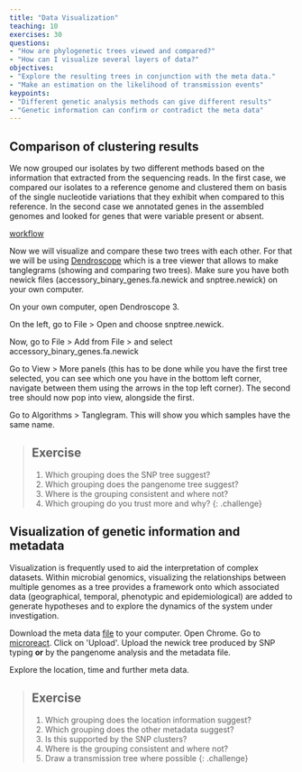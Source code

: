 ```yaml
---
title: "Data Visualization"
teaching: 10
exercises: 30
questions:
- "How are phylogenetic trees viewed and compared?"
- "How can I visualize several layers of data?"
objectives:
- "Explore the resulting trees in conjunction with the meta data."
- "Make an estimation on the likelihood of transmission events"
keypoints:
- "Different genetic analysis methods can give different results"
- "Genetic information can confirm or contradict the meta data"
---
```


## Comparison of clustering results

We now grouped our isolates by two different methods based on the information that extracted from the sequencing reads.
In the first case, we compared our isolates to a reference genome and clustered them on basis of the single nucleotide variations that they exhibit when compared to this reference. In the second case we annotated genes in the assembled genomes and looked for genes that were variable present or absent.

[workflow](../fig/Workflow.png)


Now we will visualize and compare these two trees with each other. For that we will be using [Dendroscope](http://dendroscope.org/) which is a tree viewer that allows to make tanglegrams (showing and comparing two trees). Make sure you have both newick files (accessory_binary_genes.fa.newick and snptree.newick) on your own computer. 

On your own computer, open Dendroscope 3.

On the left, go to File > Open and choose snptree.newick.

Now, go to File > Add from File > and select accessory_binary_genes.fa.newick
 
Go to View > More panels (this has to be done while you have the first tree selected, you can see which one you have in the bottom left corner, navigate between them using the arrows in the top left corner). The second tree should now pop into view, alongside the first.

Go to Algorithms > Tanglegram. This will show you which samples have the same name.

> ## Exercise
>
> 1. Which grouping does the SNP tree suggest?
> 2. Which grouping does the pangenome tree suggest?
> 3. Where is the grouping consistent and where not?
> 4. Which grouping do you trust more and why?
{: .challenge}


## Visualization of genetic information and metadata

Visualization is frequently used to aid the interpretation of complex datasets. Within microbial genomics, visualizing the relationships between multiple genomes as a tree provides a framework onto which associated data (geographical, temporal, phenotypic and epidemiological) are added to generate hypotheses and to explore the dynamics of the system under investigation.

Download the meta data [file](../files/meta.csv) to your computer. Open Chrome. Go to [microreact](https://microreact.org/). Click on 'Upload'. Upload the newick tree produced by SNP typing **or** by the pangenome analysis and the metadata file.

Explore the location, time and further meta data.

> ## Exercise
>
> 1. Which grouping does the location information suggest?
> 2. Which grouping does the other metadata suggest?
> 2. Is this supported by the SNP clusters?
> 3. Where is the grouping consistent and where not?
> 4. Draw a transmission tree where possible
{: .challenge}


